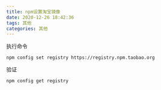 ```yaml
---
title: npm设置淘宝镜像
date: 2020-12-26 18:42:36
tags: 其他
categories: 其他
---
```


执行命令

``` shell
npm config set registry https://registry.npm.taobao.org
```

验证

``` shell
npm config get registry
```